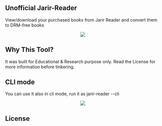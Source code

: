 ## Unofficial Jarir-Reader

View/download your purchased books from Jarir Reader and convert them to DRM-free books

<p align="center">
  <img src="https://i.imgur.com/pLl2bug.png">
</p>

## Why This Tool?

It was built for Educational & Research purpose only. Read the License for more information before tinkering.

## CLI mode

You can use it also in cli mode, run it as jarir-reader --cli

<p align="center">
  <img src="https://i.imgur.com/riDVEbG.png">
</p>

## License
